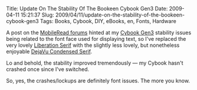 Title: Update On The Stability Of The Bookeen Cybook Gen3
Date: 2009-04-11 15:21:37
Slug: 2009/04/11/update-on-the-stability-of-the-bookeen-cybook-gen3
Tags: Books, Cybook, DIY, eBooks, en, Fonts, Hardware


A post on the [MobileRead forums][1] hinted at my [Cybook Gen3][2] stability
issues being related to the font face used for displaying text, so I've
replaced the very lovely [Liberation Serif][3] with the slightly less lovely,
but nonetheless enjoyable [DejaVu Condensed Serif][4].

Lo and behold, the stability improved tremendously — my Cybook hasn't crashed
once since I've switched.

So, yes, the crashes/lockups are definitely font issues. The more you know.

   [1]: http://www.mobileread.com/
   [2]: http://carlo.zottmann.org/2009/03/08/review-bookeen-cybook-gen3/
   [3]: http://www.dafont.com/liberation-serif.font
   [4]: http://dejavu-fonts.org/
